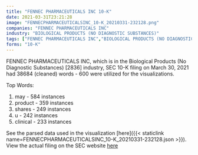 ```yaml
---
title: "FENNEC PHARMACEUTICALS INC 10-K"
date: 2021-03-31T23:21:28
image: "FENNECPHARMACEUTICALSINC_10-K_20210331-232128.png"
companies: "FENNEC PHARMACEUTICALS INC"
industry: "BIOLOGICAL PRODUCTS (NO DIAGNOSTIC SUBSTANCES)"
tags: ["FENNEC PHARMACEUTICALS INC","BIOLOGICAL PRODUCTS (NO DIAGNOSTIC SUBSTANCES)","03-30-2021","10-K"]
forms: "10-K"
---
```

FENNEC PHARMACEUTICALS INC, which is in the Biological Products (No Diagnostic Substances) [2836] industry, SEC 10-K filing on March 30, 2021 had 38684 (cleaned) words - 600 were utilized for the visualizations.

Top Words:
1. may - 584 instances
2. product - 359 instances
3. shares - 249 instances
4. u - 242 instances
5. clinical - 233 instances


See the parsed data used in the visualization [here]({{< staticlink name=FENNECPHARMACEUTICALSINC_10-K_20210331-232128.json >}}).  
View the actual filing on the SEC website [here](https://www.sec.gov/Archives/edgar/data/1211583/0001104659-21-043756.txt)